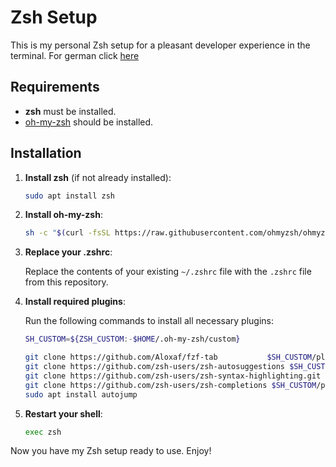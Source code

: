 

# Zsh Setup

This is my personal Zsh setup for a pleasant developer experience in the terminal.
For german click [here](./ReadMe-de.md)

## Requirements

- **zsh** must be installed.
- [oh-my-zsh](https://ohmyz.sh/) should be installed.

## Installation

1. **Install zsh** (if not already installed):

    ```bash
    sudo apt install zsh
    ```

2. **Install oh-my-zsh**:

    ```bash
    sh -c "$(curl -fsSL https://raw.githubusercontent.com/ohmyzsh/ohmyzsh/master/tools/install.sh)"
    ```

3. **Replace your .zshrc**:

    Replace the contents of your existing `~/.zshrc` file with the `.zshrc` file from this repository.

4. **Install required plugins**:

    Run the following commands to install all necessary plugins:

    ```bash
    SH_CUSTOM=${ZSH_CUSTOM:-$HOME/.oh-my-zsh/custom}

    git clone https://github.com/Aloxaf/fzf-tab           $SH_CUSTOM/plugins/fzf-tab
    git clone https://github.com/zsh-users/zsh-autosuggestions $SH_CUSTOM/plugins/zsh-autosuggestions
    git clone https://github.com/zsh-users/zsh-syntax-highlighting.git $SH_CUSTOM/plugins/zsh-syntax-highlighting
    git clone https://github.com/zsh-users/zsh-completions $SH_CUSTOM/plugins/zsh-completions
    sudo apt install autojump
    ```

5. **Restart your shell**:

    ```bash
    exec zsh
    ```

Now you have my Zsh setup ready to use. Enjoy!
